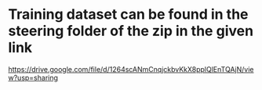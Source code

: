 # Training dataset can be found in the steering folder of the zip in the given link

https://drive.google.com/file/d/1264scANmCnqjckbvKkX8pplQlEnTQAjN/view?usp=sharing
